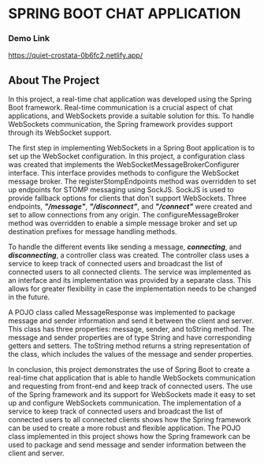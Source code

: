 # SPRING BOOT CHAT APPLICATION
### Demo Link
https://quiet-crostata-0b6fc2.netlify.app/
## About The Project
In this project, a real-time chat application was developed using the Spring Boot framework. Real-time communication is a crucial aspect of chat applications, and WebSockets provide a suitable solution for this. To handle WebSockets communication, the Spring framework provides support through its WebSocket support.

The first step in implementing WebSockets in a Spring Boot application is to set up the WebSocket configuration. In this project, a configuration class was created that implements the WebSocketMessageBrokerConfigurer interface. This interface provides methods to configure the WebSocket message broker. The registerStompEndpoints method was overridden to set up endpoints for STOMP messaging using SockJS. SockJS is used to provide fallback options for clients that don't support WebSockets. Three endpoints, ***"/message"***, ***"/disconnect"***, and ***"/connect"*** were created and set to allow connections from any origin. The configureMessageBroker method was overridden to enable a simple message broker and set up destination prefixes for message handling methods.

To handle the different events like sending a message, ***connecting***, and ***disconnecting***, a controller class was created. The controller class uses a service to keep track of connected users and broadcast the list of connected users to all connected clients. The service was implemented as an interface and its implementation was provided by a separate class. This allows for greater flexibility in case the implementation needs to be changed in the future.

A POJO class called MessageResponse was implemented to package message and sender information and send it between the client and server. This class has three properties: message, sender, and toString method. The message and sender properties are of type String and have corresponding getters and setters. The toString method returns a string representation of the class, which includes the values of the message and sender properties.

In conclusion, this project demonstrates the use of Spring Boot to create a real-time chat application that is able to handle WebSockets communication and requesting from front-end and keep track of connected users. The use of the Spring framework and its support for WebSockets made it easy to set up and configure WebSockets communication. The implementation of a service to keep track of connected users and broadcast the list of connected users to all connected clients shows how the Spring framework can be used to create a more robust and flexible application. The POJO class implemented in this project shows how the Spring framework can be used to package and send message and sender information between the client and server.
